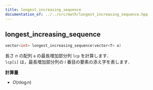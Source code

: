 ```yaml
---
title: longest_increasing_sequence
documentation_of: ../../src/math/longest_increasing_sequence.hpp
---
```


## longest_increasing_sequence

```cpp
vector<int> longest_increasing_sequence(vector<T> a)
```

長さ $n$ の配列 `a` の最長増加部分列 `lcp` を計算します．<br>
`lcp[i]` は，最長増加部分列の $i$ 番目の要素の添え字を表します．

**計算量**

- $O(n \log n)$
